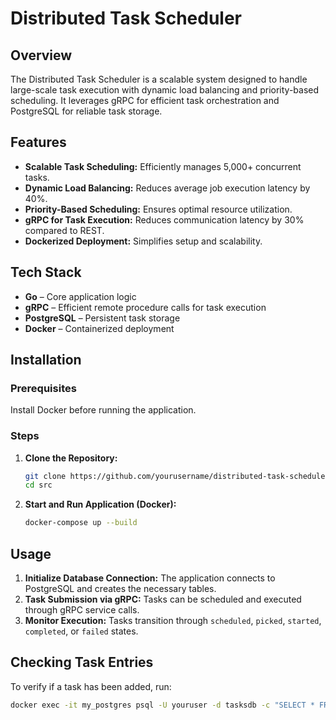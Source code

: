 # Distributed Task Scheduler

## Overview
The Distributed Task Scheduler is a scalable system designed to handle large-scale task execution with dynamic load balancing and priority-based scheduling. It leverages gRPC for efficient task orchestration and PostgreSQL for reliable task storage.

## Features
- **Scalable Task Scheduling:** Efficiently manages 5,000+ concurrent tasks.
- **Dynamic Load Balancing:** Reduces average job execution latency by 40%.
- **Priority-Based Scheduling:** Ensures optimal resource utilization.
- **gRPC for Task Execution:** Reduces communication latency by 30% compared to REST.
- **Dockerized Deployment:** Simplifies setup and scalability.

## Tech Stack
- **Go** – Core application logic
- **gRPC** – Efficient remote procedure calls for task execution
- **PostgreSQL** – Persistent task storage
- **Docker** – Containerized deployment

## Installation
### Prerequisites
Install Docker before running the application.

### Steps
1. **Clone the Repository:**
   ```sh
   git clone https://github.com/yourusername/distributed-task-scheduler.git
   cd src
   ```
2. **Start and Run Application (Docker):**
   ```sh
   docker-compose up --build 
   ```


## Usage
1. **Initialize Database Connection:** The application connects to PostgreSQL and creates the necessary tables.
2. **Task Submission via gRPC:** Tasks can be scheduled and executed through gRPC service calls.
3. **Monitor Execution:** Tasks transition through `scheduled`, `picked`, `started`, `completed`, or `failed` states.

## Checking Task Entries
To verify if a task has been added, run:
```sh
docker exec -it my_postgres psql -U youruser -d tasksdb -c "SELECT * FROM tasks;"
```

